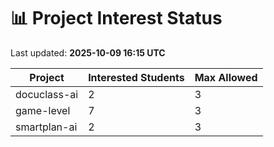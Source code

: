# 📊 Project Interest Status

Last updated: **2025-10-09 16:15 UTC**

| Project | Interested Students | Max Allowed |
|---------|---------------------|-------------|
| docuclass-ai | 2 | 3 |
| game-level | 7 | 3 |
| smartplan-ai | 2 | 3 |
